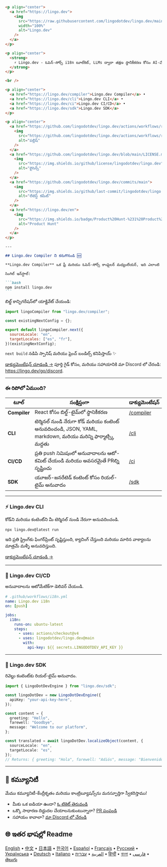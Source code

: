 ````markdown
<p align="center">
  <a href="https://lingo.dev">
    <img
      src="https://raw.githubusercontent.com/lingodotdev/lingo.dev/main/content/banner.compiler.png"
      width="100%"
      alt="Lingo.dev"
    />
  </a>
</p>

<p align="center">
  <strong>
    ⚡ Lingo.dev - ఓపెన్-సోర్స్ i18n టూల్‌కిట్, LLMs ద్వారా తక్షణ స్థానికీకరణ కోసం AI-చేత బలం పొందినది.
  </strong>
</p>

<br />

<p align="center">
  <a href="https://lingo.dev/compiler">Lingo.dev Compiler</a> •
  <a href="https://lingo.dev/cli">Lingo.dev CLI</a> •
  <a href="https://lingo.dev/ci">Lingo.dev CI/CD</a> •
  <a href="https://lingo.dev/sdk">Lingo.dev SDK</a>
</p>

<p align="center">
  <a href="https://github.com/lingodotdev/lingo.dev/actions/workflows/release.yml">
    <img
      src="https://github.com/lingodotdev/lingo.dev/actions/workflows/release.yml/badge.svg"
      alt="పబ్లిష్"
    />
  </a>
  <a href="https://github.com/lingodotdev/lingo.dev/blob/main/LICENSE.md">
    <img
      src="https://img.shields.io/github/license/lingodotdev/lingo.dev"
      alt="లైసెన్స్"
    />
  </a>
  <a href="https://github.com/lingodotdev/lingo.dev/commits/main">
    <img
      src="https://img.shields.io/github/last-commit/lingodotdev/lingo.dev"
      alt="లేటెస్ట్ కమిట్"
    />
  </a>
  <a href="https://lingo.dev/en">
    <img
      src="https://img.shields.io/badge/Product%20Hunt-%231%20Product%20of%20the%20Day-orange?logo=producthunt&style=flat-square"
      alt="Product Hunt"
    />
  </a>
</p>

---

## Lingo.dev Compiler ని కనుగొనండి 🆕

**Lingo.dev Compiler** ఒక ఫ్రీ మరియు ఓపెన్-సోర్స్ కాంపైలర్ మధ్యంలేయర్, ఇది ఎలాంటి React అప్లికేషన్‌ను కూడా బిల్డ్ సమయంలో బహుభాషకంగా మార్చుతుంది, React components ని మార్చాల్సిన అవసరం లేకుండా.

సింగిల్ ఇన్‌స్టాల్:

```bash
npm install lingo.dev
```
````

బిల్డ్ కాన్ఫిగరేషన్‌లో యాక్టివేట్ చేయండి:

```js
import lingoCompiler from "lingo.dev/compiler";

const existingNextConfig = {};

export default lingoCompiler.next({
  sourceLocale: "en",
  targetLocales: ["es", "fr"],
})(existingNextConfig);
```

`next build` నడిపి స్పానిష్ మరియు ఫ్రెంచ్ బండిల్స్ కనిపిస్తాయ్ ✨

[డాక్యుమెంటేషన్ చూడండి →](https://lingo.dev/compiler) పూర్తి గైడ్ కోసం, మరియు సహాయానికి మా Discord లో చేరండి: https://lingo.dev/go/discord.

---

### ఈ రిపోలో ఏముంది?

| టూల్         | సంక్షిప్తంగా                                                                                                   | డాక్యుమెంటేషన్                          |
| ------------ | -------------------------------------------------------------------------------------------------------------- | --------------------------------------- |
| **Compiler** | React కోసం బిల్డ్-టైమ్‌లో స్థానికీకరణ                                                                          | [/compiler](https://lingo.dev/compiler) |
| **CLI**      | టెర్మినల్ నుండి నేరుగా కోడ్ మరియు కంటెంట్ అనువదించండి, JSON, YAML, markdown, మరియు మరిన్ని ఫార్మాట్స్కి మద్దతు | [/cli](https://lingo.dev/cli)           |
| **CI/CD**    | ప్రతి push నిమిషంలో అనువాదాలను ఆటో-కమిట్ చేయండి మరియు అవసరమైతే PRల్ని సృష్టించు                                | [/ci](https://lingo.dev/ci)             |
| **SDK**      | యూజర్-జనరేటెడ్ కంటెంట్ కోసం రియల్-టైమ్ అనువాదం                                                                 | [/sdk](https://lingo.dev/sdk)           |

---

### ⚡️ Lingo.dev CLI

కోడ్‌ని మరియు కంటెంట్‌ని మీ టెర్మినల్ నుండి నేరుగా అనువదించండి.

```bash
npx lingo.dev@latest run
```

ఇది ప్రతి స్ట్రింగ్‌కు ఫింగర్‌ప్రింట్ సృష్టిస్తుంది, క్యాచింగ్ చేస్తుంది మరియు మారిన వాక్యాలను మాత్రమే మళ్ళీ అనువదిస్తుంది.

[డాక్యుమెంటేషన్ చూడండి →](https://lingo.dev/cli)

---

### 🔄 Lingo.dev CI/CD

అనువాదాలను ఆటోమేటిక్‌గా డెలివర్ చేయండి.

```yaml
# .github/workflows/i18n.yml
name: Lingo.dev i18n
on: [push]

jobs:
  i18n:
    runs-on: ubuntu-latest
    steps:
      - uses: actions/checkout@v4
      - uses: lingodotdev/lingo.dev@main
        with:
          api-key: ${{ secrets.LINGODOTDEV_API_KEY }}
```

---

### 🧩 Lingo.dev SDK

రివెల్టు కంటెంట్‌కు రియల్-టైమ్ అనువాదం.

```ts
import { LingoDotDevEngine } from "lingo.dev/sdk";

const lingoDotDev = new LingoDotDevEngine({
  apiKey: "your-api-key-here",
});

const content = {
  greeting: "Hello",
  farewell: "Goodbye",
  message: "Welcome to our platform",
};

const translated = await lingoDotDev.localizeObject(content, {
  sourceLocale: "en",
  targetLocale: "es",
});
// Returns: { greeting: "Hola", farewell: "Adiós", message: "Bienvenido a nuestra plataforma" }
```

---

## 🤝 కమ్యూనిటీ

మేము కమ్యూనిటీ-కేంద్రీకృతం మరియు కాంట్రిబ్యూషన్స్‌ను మనస్ఫూర్తిగా స్వీకరిస్తాము!

- మీకు ఒక ఐడియా ఉందా? [ఓ టికెట్ తెరువండి](https://github.com/lingodotdev/lingo.dev/issues)
- ఒక్కొ సాధారణ దిద్దుదల చేయాలనుకుంటున్నారా? [PR పంపండి](https://github.com/lingodotdev/lingo.dev/pulls)
- సహాయం కావాలా? [మా Discord లో చేరండి](https://lingo.dev/go/discord)

## 🌐 ఇతర భాషల్లో Readme

[English](https://github.com/lingodotdev/lingo.dev) • [中文](/readme/zh-Hans.md) • [日本語](/readme/ja.md) • [한국어](/readme/ko.md) • [Español](/readme/es.md) • [Français](/readme/fr.md) • [Русский](/readme/ru.md) • [Українська](/readme/uk-UA.md) • [Deutsch](/readme/de.md) • [Italiano](/readme/it.md) • [العربية](/readme/ar.md) • [עברית](/readme/he.md) • [हिन्दी](/readme/hi.md) • [বাংলা](/readme/bn.md) • [فارسی](/readme/fa.md) • [తెలుగు](/readme/te.md)

```

```
